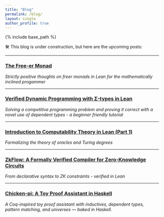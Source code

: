 ```yaml
---
title: "Blog"
permalink: /blog/
layout: single
author_profile: true
---
```


{% include base_path %}

🛠️ This blog is under construction, but here are the upcoming posts:

---

### [The Free-er Monad](/blog/freer-monad/)
*Strictly positive thoughts on freer monads in Lean for the mathematically inclined progammer*

---

### [Verified Dynamic Programming with Σ-types in Lean](/blog/memoization-sigma/)
*Solving a competitive programming problem and proving it correct with a novel use of dependent types - a beginner friendly tutorial*

---

### [Introduction to Computability Theory in Lean (Part 1)](/blog/computability-lean-part-1/)
*Formalizing the theory of oracles and Turing degrees*

---

### [ZkFlow: A Formally Verified Compiler for Zero-Knowledge Circuits](/blog/zkflow/)
*From declarative syntax to ZK constraints - verified in Lean*

---

### [Chicken-pi: A Toy Proof Assistant in Haskell](/blog/chicken-pi/)
*A Coq-inspired toy proof assistant with inductives, dependent types, pattern matching, and universes — baked in Haskell.*
